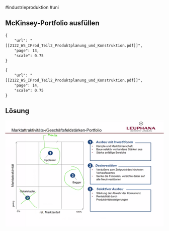 \#industrieproduktion #uni

## McKinsey-Portfolio ausfüllen

````pdf
{
	"url": "[[2122_WS_IProd_Teil2_Produktplanung_und_Konstruktion.pdf]]",
	"page": 13,
	"scale": 0.75
}

````

````pdf
{
	"url": "[[2122_WS_IProd_Teil2_Produktplanung_und_Konstruktion.pdf]]",
	"page": 14,
	"scale": 0.75
}

````

## Lösung

![Bildschirmfoto 2021-10-27 um 12.46.40.png](../../../../Attachments/Bildschirmfoto%202021-10-27%20um%2012.46.40.png)

